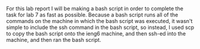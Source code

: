 For this lab report I will be making a bash script in order to complete the task for lab 7 as fast as possible.
Because a bash script runs all of the commands on the machine in which the bash script was executed, it wasn't simple to include the ssh command in the bash script, so instead, I used scp to copy the bash script onto the ieng6 machine, and then ssh-ed into the machine, and then ran the bash script.
